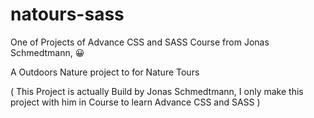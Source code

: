 # natours-sass
One of Projects of Advance CSS and SASS Course from Jonas Schmedtmann,  😀

A Outdoors Nature project to for Nature Tours


( This Project is actually Build by Jonas Schmedtmann, I only make this project with him in Course to learn Advance CSS and SASS  )
